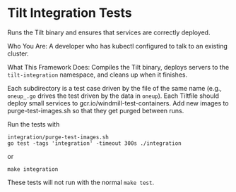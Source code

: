 # Tilt Integration Tests

Runs the Tilt binary and ensures that services are correctly deployed.

Who You Are: A developer who has kubectl configured to talk to an existing cluster.

What This Framework Does: Compiles the Tilt binary, deploys servers to the
`tilt-integration` namespace, and cleans up when it finishes.

Each subdirectory is a test case driven by the file of the same name
(e.g., `oneup_.go` drives the test driven by the data in `oneup`).
Each Tiltfile should deploy small services to gcr.io/windmill-test-containers.
Add new images to purge-test-images.sh so that they get purged between runs.

Run the tests with

```
integration/purge-test-images.sh
go test -tags 'integration' -timeout 300s ./integration
```

or

```
make integration
```

These tests will not run with the normal `make test`.